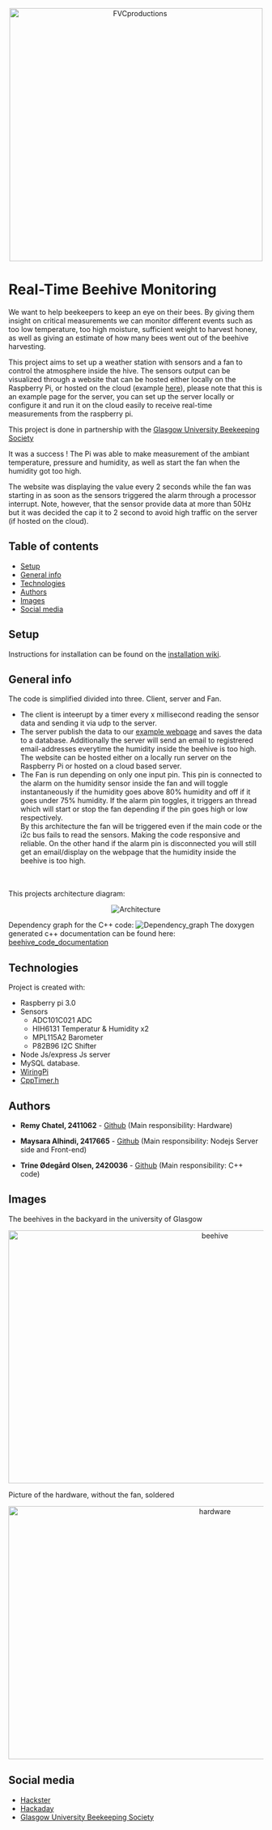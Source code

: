 

<p align="center">
<img src="bee_pic.jpg" title="Bee" alt="FVCproductions" width="500" height="500" ></p>




# Real-Time Beehive Monitoring

We want to help beekeepers to keep an eye on their bees. By giving them insight on critical measurements we can monitor different events such as too low temperature, too high moisture, sufficient weight to harvest honey, as well as giving an estimate of how many bees went out of the beehive harvesting.

This project aims to set up a weather station with sensors and a fan to control the atmosphere inside the hive. The sensors output can be visualized through a website that can be hosted either locally on the Raspberry Pi, or hosted on the cloud (example [here](https://beehiveproject.herokuapp.com/)), please note that this is an example page for the server, you can set up the server locally or configure it and run it on the cloud easily to receive real-time measurements from the raspberry pi.

This project is done in partnership with the [Glasgow University Beekeeping Society](https://www.facebook.com/GUBeekeepingSociety/)

It was a success ! The Pi was able to make measurement of the ambiant temperature, pressure and humidity, as well as start the fan when the humidity got too high.

The website was displaying the value every 2 seconds while the fan was starting in as soon as the sensors triggered the alarm through a processor interrupt. Note, however, that the sensor provide data at more than 50Hz but it was decided the cap it to 2 second to avoid high traffic on the server (if hosted on the cloud).

## Table of contents
* [Setup](#setup)
* [General info](#general-info)
* [Technologies](#technologies)
* [Authors](#authors)
* [Images](#images)
* [Social media](#social-media)
## Setup

Instructions for installation can be found on the [installation wiki](https://github.com/MaysaraHolmes/beehive/wiki/Installation).

## General info
The code is simplified divided into three. Client, server and Fan. <br />
* The client is inteerupt by a timer every x millisecond reading the sensor data and sending it via udp to the server. <br />
* The server publish the data to our [example webpage](https://beehiveproject.herokuapp.com/) and saves the data to a database.
Additionally the server will send an email to registrered email-addresses everytime the humidity inside the beehive is too high. <br />
The website can be hosted either on a locally run server on the Raspberry Pi or hosted on a cloud based server.<br />
* The Fan is run depending on only one input pin. This pin is connected to the alarm on the humidity sensor inside the fan and will toggle instantaneously if the humidity goes above 80% humidity and off if it goes under 75% humidity. If the alarm pin toggles, it triggers an thread which will start or stop the fan depending if the pin goes high or low respectively. <br />
By this architecture the fan will be triggered even if the main code or the i2c bus fails to read the sensors. Making the code responsive and reliable. On the other hand if the alarm pin is disconnected you will still get an email/display on the webpage that the humidity inside the beehive is too high.
<br />
<br />
This projects architecture diagram:

<p align="center">
<img src="ArchitectureDiagram.png" title="Architecture" >
</p>

Dependency graph for the C++ code:
<img src="dependency_graph.png" title="Dependency_graph" >
The doxygen generated c++ documentation can be found here: [beehive_code_documentation](https://github.com/MaysaraHolmes/beehive/blob/master/documentation/beehive_code_documentation.pdf)


## Technologies

Project is created with:
* Raspberry pi 3.0
* Sensors
	* ADC101C021 ADC
	* HIH6131 Temperatur & Humidity x2
	* MPL115A2 Barometer
	* P82B96 I2C Shifter
* Node Js/express Js server
* MySQL database.
* [WiringPi](http://wiringpi.com/reference/core-functions/) 
* [CppTimer.h](https://github.com/berndporr/cppTimer) 


## Authors

* **Remy Chatel, 2411062**  - [Github](https://github.com/RemyChatel) (Main responsibility: Hardware)

* **Maysara Alhindi, 2417665**  - [Github](https://github.com/MaysaraHolmes) (Main responsibility: Nodejs Server side and Front-end)

* **Trine Ødegård Olsen, 2420036**  - [Github](https://github.com/trineoo) (Main responsibility: C++ code)

## Images

The beehives in the backyard in the university of Glasgow
<p align="center">
	<img src="beehive.jpg"
	 title="hive" alt="beehive" width="800" height="500" ></p>
	 
Picture of the hardware, without the fan, soldered
<p align="center">
	<img src="hardware.jpg"
	 title="hw" alt="hardware" width="800" height="500" ></p>



## Social media
* [Hackster](https://www.hackster.io/maysara-alhindi/real-time-beehive-monitoring-glasgow-university-5a986c?fbclid=IwAR0-vXvfKS6yhzB5cdmx6wDfkbD9QhEtdo_F_e8NovsFujnpzO1nPfwy76o)
* [Hackaday](https://hackaday.io/project/164984-real-time-beehive-monitoring-glasgow-university)
* [Glasgow University Beekeeping Society](https://www.facebook.com/GUBeekeepingSociety/)
